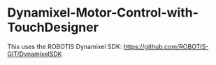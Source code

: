 # Dynamixel-Motor-Control-with-TouchDesigner

This uses the ROBOTIS Dynamixel SDK: https://github.com/ROBOTIS-GIT/DynamixelSDK
